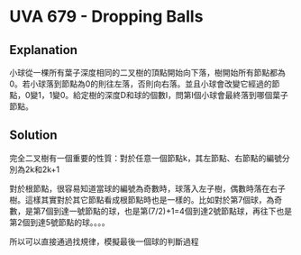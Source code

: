 # UVA 679 - Dropping Balls

## Explanation

小球從一棵所有葉子深度相同的二叉樹的頂點開始向下落，樹開始所有節點都為0。若小球落到節點為0的則往左落，否則向右落。並且小球會改變它經過的節點，0變1，1變0。給定樹的深度D和球的個數I，問第I個小球會最終落到哪個葉子節點。

## Solution

完全二叉樹有一個重要的性質：對於任意一個節點k，其左節點、右節點的編號分別為2k和2k+1

對於根節點，很容易知道當球的編號為奇數時，球落入左子樹，偶數時落在右子樹。這樣其實對於其它節點看成根節點時也是一樣的。比如對於第7個球，為奇數，是第7個到達一號節點的球，也是第(7/2)+1=4個到達2號節點球，再往下也是第2個到達5號節點的球。。。。

所以可以直接通過找規律，模擬最後一個球的判斷過程
